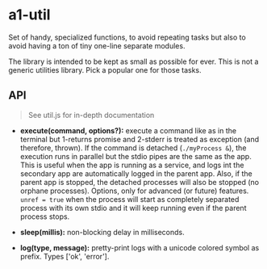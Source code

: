 # a1-util

Set of handy, specialized functions, to avoid repeating tasks but also to avoid having a ton of tiny one-line separate modules.

The library is intended to be kept as small as possible for ever. This is not a generic utilities library. Pick a popular one for those tasks.

## API

> See util.js for in-depth documentation

- **execute(command, options?):** execute a command like as in the terminal but 1-returns promise and 2-stderr is treated as exception (and therefore, thrown). If the command is detached (`./myProcess &`), the execution runs in parallel but the stdio pipes are the same as the app. This is useful when the app is running as a service, and logs int the secondary app are automatically logged in the parent app. Also, if the parent app is stopped, the detached processes will also be stopped (no orphane processes).  Options, only for advanced (or future) features. `unref = true` when the process will start as completely separated process with its own stdio and it will keep running even if the parent process stops. 

- **sleep(millis):** non-blocking delay in milliseconds.

- **log(type, message):** pretty-print logs with a unicode colored symbol as prefix. Types ['ok', 'error'].